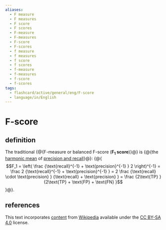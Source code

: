 ```yaml
---
aliases:
  - F measure
  - F measures
  - F score
  - F scores
  - F-measure
  - F-measures
  - F-score
  - F-scores
  - f measure
  - f measures
  - f score
  - f scores
  - f-measure
  - f-measures
  - f-score
  - f-scores
tags:
  - flashcard/active/general/eng/F-score
  - language/in/English
---
```


# F-score

## definition

The traditional {@{F-measure or balanced F-score (__F<sub>1</sub> score__)}@} is {@{the [harmonic mean](harmonic%20mean.md#two%20numbers) of [precision and recall](precision%20and%20recall.md)}@}: {@{$$F_1 = \left( \frac {\text{recall}^{-1} + \text{precision}^{-1} } 2 \right)^{-1} = \frac 2 {\text{recall}^{-1} + \text{precision}^{-1} } = 2 \frac {\text{recall} \cdot \text{precision} } {\text{recall} + \text{precision} } = \frac {2\text{TP} } {2\text{TP} + \text{FP} + \text{FN} }$$}@}. <!--SR:!2025-11-03,333,290!2025-06-01,252,290!2025-01-24,153,270-->

## references

This text incorporates [content](https://en.wikipedia.org/wiki/F-score) from [Wikipedia](Wikipedia.md) available under the [CC BY-SA 4.0](https://creativecommons.org/licenses/by-sa/4.0/) license.
